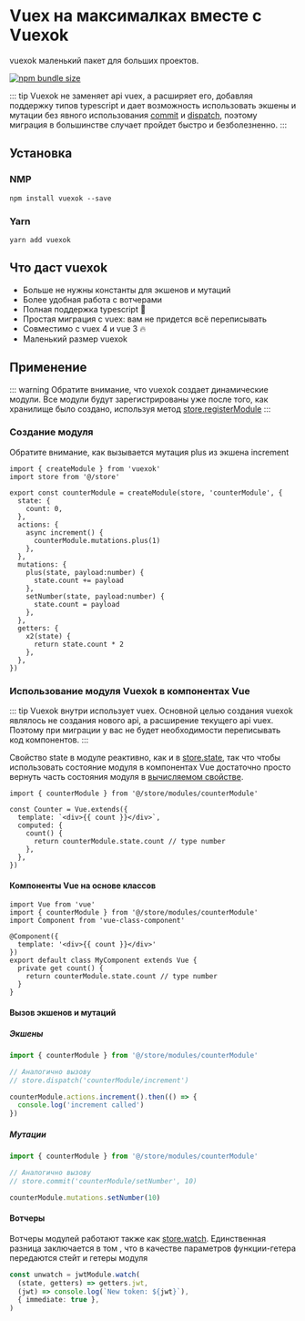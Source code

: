 # Vuex на максималках вместе с Vuexok

vuexok маленький пакет для больших проектов. 

[![npm bundle size](https://img.shields.io/bundlephobia/minzip/vuexok?color=%233eaf7c&style=for-the-badge&logo=appveyor)](https://bundlephobia.com/result?p=vuexok)

::: tip
Vuexok не заменяет api vuex, а расширяет его, добавляя поддержку типов typescript и дает возможность использовать экшены и мутации без явного использования [commit](https://vuex.vuejs.org/guide/mutations.html) и [dispatch](https://vuex.vuejs.org/guide/actions.html#dispatching-actions), поэтому миграция в большинстве случает пройдет быстро и безболезненно.
:::

## Установка
### NMP
```
npm install vuexok --save
```

### Yarn
```
yarn add vuexok
```

## Что даст vuexok
- Больше не нужны константы для экшенов и мутаций
- Более удобная работа с вотчерами
- Полная поддержка typescript :tada:
- Простая миграция с vuex: вам не придется всё переписывать
- Совместимо с vuex 4 и vue 3 :fire:
- Маленький размер vuexok

## Применение
::: warning
Обратите внимание, что vuexok создает динамические модули. Все модули будут зарегистрированы уже после того, как хранилище было создано, используя метод [store.registerModule](https://vuex.vuejs.org/guide/modules.html#dynamic-module-registration)
:::

### Создание модуля
Обратите внимание, как вызывается мутация plus из экшена increment
``` ts{10}
import { createModule } from 'vuexok'
import store from '@/store'

export const counterModule = createModule(store, 'counterModule', {
  state: {
    count: 0,
  },
  actions: {
    async increment() {
      counterModule.mutations.plus(1)
    },
  },
  mutations: {
    plus(state, payload:number) {
      state.count += payload
    },
    setNumber(state, payload:number) {
      state.count = payload
    },
  },
  getters: {
    x2(state) {
      return state.count * 2
    },
  },
})
```

### Использование модуля Vuexok в компонентах Vue
::: tip
Vuexok внутри использует vuex. Основной целью создания vuexok являлось не создания нового api, а расширение текущего api vuex. Поэтому при миграции у вас не будет необходимости переписывать код компонентов.
:::

Свойство state в модуле реактивно, как и в [store.state](https://vuex.vuejs.org/guide/state.html#getting-vuex-state-into-vue-components), так что чтобы использовать состояние модуля в компонентах Vue достаточно просто вернуть часть состояния модуля в [вычисляемом свойстве](https://ru.vuejs.org/v2/guide/computed.html).

```ts{1,6,7,8}
import { counterModule } from '@/store/modules/counterModule'

const Counter = Vue.extends({
  template: `<div>{{ count }}</div>`,
  computed: {
    count() {
      return counterModule.state.count // type number
    },
  },
})
```

#### Компоненты Vue на основе классов

```ts{2,9,10,11}
import Vue from 'vue'
import { counterModule } from '@/store/modules/counterModule'
import Component from 'vue-class-component'

@Component({
  template: '<div>{{ count }}</div>'
})
export default class MyComponent extends Vue {
  private get count() {
    return counterModule.state.count // type number
  }
}
```

#### Вызов экшенов и мутаций
##### Экшены
```ts
import { counterModule } from '@/store/modules/counterModule'

// Аналогично вызову
// store.dispatch('counterModule/increment')

counterModule.actions.increment().then(() => {
  console.log('increment called')
})
```
##### Мутации
```ts
import { counterModule } from '@/store/modules/counterModule'

// Аналогично вызову
// store.commit('counterModule/setNumber', 10)

counterModule.mutations.setNumber(10)
```

#### Вотчеры

Вотчеры модулей работают также как [store.watch](https://vuex.vuejs.org/api/#watch). Единственная разница заключается в том , что в качестве параметров функции-гетера передаются стейт и гетеры модуля

```ts
const unwatch = jwtModule.watch(
  (state, getters) => getters.jwt,
  (jwt) => console.log(`New token: ${jwt}`),
  { immediate: true },
)
```